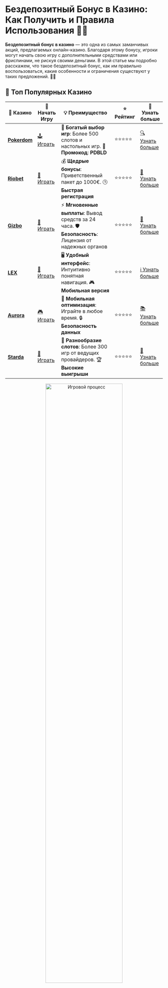 # Бездепозитный Бонус в Казино: Как Получить и Правила Использования 🎰🎁

**Бездепозитный бонус в казино** — это одна из самых заманчивых акций, предлагаемых онлайн-казино. Благодаря этому бонусу, игроки могут начать свою игру с дополнительными средствами или фриспинами, не рискуя своими деньгами. В этой статье мы подробно расскажем, что такое бездепозитный бонус, как им правильно воспользоваться, какие особенности и ограничения существуют у таких предложений. 🎉💸

## 🌟 Топ Популярных Казино

| 🎲 **Казино** | 🔗 **Начать Игру** | 💡 **Преимущество** | ⭐ **Рейтинг** | 🔗 **Узнать больше** |
|--------------|---------------------|---------------------|----------------|----------------------|
| [**Pokerdom**](https://brandplay.link/4k77v2yx) | [🕹️ Играть](https://brandplay.link/4k77v2yx) | 🎉 **Богатый выбор игр**: Более 500 слотов и настольных игр. 🎁 **Промокод**: **PDBLD** | ⭐⭐⭐⭐⭐ | [🔍 Узнать больше](https://brandplay.link/4k77v2yx) |
| [**Riobet**](https://brandplay.link/7xBLTPyj) | [🎰 Играть](https://brandplay.link/7xBLTPyj) | 💰 **Щедрые бонусы**: Приветственный пакет до 1000€. 🕒 **Быстрая регистрация** | ⭐⭐⭐⭐⭐ | [📖 Узнать больше](https://brandplay.link/7xBLTPyj) |
| [**Gizbo**](https://brandplay.link/bprXw4YV) | [🎲 Играть](https://brandplay.link/bprXw4YV) | ⚡ **Мгновенные выплаты**: Вывод средств за 24 часа. 🛡️ **Безопасность**: Лицензия от надежных органов | ⭐⭐⭐⭐⭐ | [📝 Узнать больше](https://brandplay.link/bprXw4YV) |
| [**LEX**](https://brandplay.link/zW4hdDFV) | [🤑 Играть](https://brandplay.link/zW4hdDFV) | 🖥️ **Удобный интерфейс**: Интуитивно понятная навигация. 🎮 **Мобильная версия** | ⭐⭐⭐⭐⭐ | [ℹ️ Узнать больше](https://brandplay.link/zW4hdDFV) |
| [**Aurora**](https://10trafic-stat2.com/click/668546556bcc6313411604bd/6766/13032/subaccount) | [🎮 Играть](https://10trafic-stat2.com/click/668546556bcc6313411604bd/6766/13032/subaccount) | 📱 **Мобильная оптимизация**: Играйте в любое время. 🔒 **Безопасность данных** | ⭐⭐⭐⭐⭐ | [📚 Узнать больше](https://10trafic-stat2.com/click/668546556bcc6313411604bd/6766/13032/subaccount) |
| [**Starda**](https://brandplay.link/fB7xwRFL) | [🎯 Играть](https://brandplay.link/fB7xwRFL) | 🎰 **Разнообразие слотов**: Более 300 игр от ведущих провайдеров. 🏆 **Высокие выигрыши** | ⭐⭐⭐⭐⭐ | [🔎 Узнать больше](https://brandplay.link/fB7xwRFL) |

<div align="center">
    <img src="https://i.pinimg.com/originals/1d/b3/25/1db325483acbe642c6d4e6fdd73a4988.gif" alt="Игровой процесс" width="70%">
</div>

## 💎 Лучшие Бонусы и Акции

| 🎲 **Казино** | 🔗 **Начать Игру** | 💡 **Преимущество** | ⭐ **Рейтинг** | 🔗 **Узнать больше** |
|--------------|---------------------|---------------------|----------------|----------------------|
| [**Kometa**](https://brandplay.link/8ZymQJV8) | [🎰 Играть](https://brandplay.link/8ZymQJV8) | 🎁 **Эксклюзивные бонусы**: Регулярные акции и промо. 🔄 **Программы лояльности** | ⭐⭐⭐⭐☆ | [🔍 Узнать больше](https://brandplay.link/8ZymQJV8) |
| [**R7**](https://brandplay.link/bMd3Yjsw) | [🕹️ Играть](https://brandplay.link/bMd3Yjsw) | 🕒 **Круглосуточная поддержка**: Всегда на связи. 💸 **Высокие лимиты** | ⭐⭐⭐⭐☆ | [📖 Узнать больше](https://brandplay.link/bMd3Yjsw) |
| [**7K**](https://brandplay.link/BvQyFShp) | [🎲 Играть](https://brandplay.link/BvQyFShp) | 🌟 **Эксклюзивные бонусы**: Только для VIP игроков. 🎉 **Сезонные акции** | ⭐⭐⭐⭐☆ | [📝 Узнать больше](https://brandplay.link/BvQyFShp) |
| [**Kent**](https://brandplay.link/Fv2WP3js) | [🤑 Играть](https://brandplay.link/Fv2WP3js) | 📈 **Высокий RTP**: Более 98%. 💼 **Профессиональная поддержка** | ⭐⭐⭐⭐☆ | [ℹ️ Узнать больше](https://brandplay.link/Fv2WP3js) |
| [**1Xslots**](https://brandplay.link/hSB1khtr) | [🎮 Играть](https://brandplay.link/hSB1khtr) | 🎉 **Множество акций**: Еженедельные бонусы и турниры. 🛡️ **Безопасность** | ⭐⭐⭐⭐☆ | [📚 Узнать больше](https://brandplay.link/hSB1khtr) |
| [**Gama**](https://brandplay.link/j6NMKsDz) | [🎯 Играть](https://brandplay.link/j6NMKsDz) | 🔍 **Интуитивный интерфейс**: Легкость использования. 🏅 **Престижные турниры** | ⭐⭐⭐⭐☆ | [🔎 Узнать больше](https://brandplay.link/j6NMKsDz) |

<div align="center">
    <img src="https://i.pinimg.com/originals/1d/b3/25/1db325483acbe642c6d4e6fdd73a4988.gif" alt="Игровой процесс" width="70%">
</div>

## 🚀 Быстрые Выигрыши и Поддержка

| 🎲 **Казино** | 🔗 **Начать Игру** | 💡 **Преимущество** | ⭐ **Рейтинг** | 🔗 **Узнать больше** |
|--------------|---------------------|---------------------|----------------|----------------------|
| [**Onion**](https://brandplay.link/zBGRVpQ9) | [🎰 Играть](https://brandplay.link/zBGRVpQ9) | 🤑 **Низкие ставки**: Идеально для начинающих. 🔄 **Быстрые выводы** | ⭐⭐⭐⭐☆ | [🔍 Узнать больше](https://brandplay.link/zBGRVpQ9) |
| [**Чемпион**](https://temon-gter.cfd/go/lRq?p80412p304504pcc44t17455) | [🕹️ Играть](https://temon-gter.cfd/go/lRq?p80412p304504pcc44t17455) | 🏅 **Лояльная программа**: Награды за активность. 🎁 **Ежемесячные бонусы** | ⭐⭐⭐⭐☆ | [📖 Узнать больше](https://temon-gter.cfd/go/lRq?p80412p304504pcc44t17455) |
| [**Vavada**](https://vavadapartner.pro/?promo=ea5c9275-6854-4505-94fc-95ab18221945-linkb2) | [🎲 Играть](https://vavadapartner.pro/?promo=ea5c9275-6854-4505-94fc-95ab18221945-linkb2) | 🚀 **Быстрая регистрация**: Начните играть мгновенно. 🔐 **Безопасные транзакции** | ⭐⭐⭐⭐☆ | [📝 Узнать больше](https://vavadapartner.pro/?promo=ea5c9275-6854-4505-94fc-95ab18221945-linkb2) |
| [**Friends**](https://gofriends.kim/linkb2) | [🤑 Играть](https://gofriends.kim/linkb2) | 🤝 **Социальные игры**: Играйте с друзьями. 🌐 **Мультиплатформенность** | ⭐⭐⭐⭐☆ | [ℹ️ Узнать больше](https://gofriends.kim/linkb2) |
| [**1WIN**](https://brandplay.link/smXVpBbG) | [🎮 Играть](https://brandplay.link/smXVpBbG) | 🏆 **Спортивные ставки**: Широкий выбор видов спорта. 💵 **Высокие коэффициенты** | ⭐⭐⭐⭐☆ | [📚 Узнать больше](https://brandplay.link/smXVpBbG) |
| [**Drip**](https://drp-ircp01.com/c07e6a3db) | [🎯 Играть](https://drp-ircp01.com/c07e6a3db) | 🌐 **Инновационные игры**: Новейшие игровые технологии. 🛡️ **Высокая безопасность** | ⭐⭐⭐⭐☆ | [🔎 Узнать больше](https://drp-ircp01.com/c07e6a3db) |
| [**JoyCasino**](https://rpc30.call2me.pro/?/ru/registration?apkpop=0&partner=p24970p3291217pc98f) | [🎰 Играть](https://rpc30.call2me.pro/?/ru/registration?apkpop=0&partner=p24970p3291217pc98f) | 🎁 **Приятные бонусы**: Ежедневные акции и подарки. 🕹️ **Разнообразие игр** | ⭐⭐⭐⭐☆ | [🔍 Узнать больше](https://rpc30.call2me.pro/?/ru/registration?apkpop=0&partner=p24970p3291217pc98f) |

<div align="center">
    <img src="https://i.pinimg.com/originals/1d/b3/25/1db325483acbe642c6d4e6fdd73a4988.gif" alt="Игровой процесс" width="70%">
</div>
---

✨ **Выбирайте лучшее казино для себя и наслаждайтесь игрой! Удачи!** ✨

## Что Такое Бездепозитный Бонус в Казино? 🎁

**Бездепозитный бонус** — это бонус, который казино предоставляет новым игрокам, не требуя от них внесения депозитных средств. Это означает, что игрок получает бонусные деньги или фриспины только за регистрацию и создание учетной записи. Это одно из самых привлекательных предложений, особенно для новичков, которые хотят попробовать свои силы в онлайн-игре без риска потерять собственные средства.

### Виды Бездепозитных Бонусов 💵

1. **Бонусные Деньги Без Депозита** 💰  
   Это фиксированная сумма денег, которая предоставляется игроку сразу после регистрации. Эти средства можно использовать на различных играх казино, включая слоты, настольные игры или рулетку.

2. **Фриспины Без Депозита** 🎰  
   Некоторые казино предлагают фриспины за регистрацию. Это бесплатные вращения на определенных слотах, которые позволяют игрокам выиграть реальные деньги без внесения депозита.

3. **Бонусы за Верификацию** 🛡️  
   В некоторых случаях, бездепозитный бонус предоставляется после того, как игрок подтвердит свою личность, пройдя процедуру верификации через электронную почту или мобильный телефон.

4. **Бонусы за Активность** 📲  
   В некоторых казино бездепозитные бонусы могут быть предложены в ответ на активное использование платформы или участие в специальных акциях.

## Как Получить Бездепозитный Бонус? 🎉

Получить бездепозитный бонус — это простой процесс, который обычно состоит из нескольких шагов. Вот как это работает:

### 1. **Регистрация в Казино** 🖊️

Первым шагом является создание учетной записи в выбранном казино. Обычно процесс регистрации включает в себя указание личных данных, создание логина и пароля, а также подтверждение электронной почты или номера телефона.

### 2. **Активировать Бонус** 🎁

После регистрации вам может быть предложено получить бездепозитный бонус. Для этого достаточно просто следовать инструкциям казино, которые могут быть указаны на экране. Иногда бонусы могут быть начислены автоматически, а иногда нужно ввести промокод.

### 3. **Пройти Верификацию (если необходимо)** 🛡️

Для получения бонуса, некоторые казино требуют пройти процедуру верификации. Это может включать подтверждение личности с помощью сканирования документов или мобильного подтверждения.

### 4. **Использовать Бонус** 🎮

После активации бонуса, вы можете использовать его для игры. В зависимости от типа бонуса, вы получите либо бонусные деньги, либо фриспины. Начинайте игру и наслаждайтесь процессом без необходимости вносить собственные средства.

### 5. **Чтение Условий** 📜

Очень важно прочитать все условия получения и использования бонуса. Казино может устанавливать определенные требования по отыгрышу, максимальным ставкам и срокам действия бонуса. Несоблюдение этих условий может привести к отмене бонуса.

## Особенности Бездепозитных Бонусов 🚫

Хотя бездепозитный бонус является отличной возможностью, важно учитывать следующие особенности:

### 1. **Требования по Отыгрышу (Wagering Requirements)** 🔄

Это одно из самых важных условий бездепозитных бонусов. Казино обычно устанавливает требования по отыгрышу, которые определяют, сколько раз нужно сделать ставки на бонусную сумму, прежде чем вы сможете вывести выигранные средства.

### 2. **Ограничения на Игры** 🎮

Не все игры могут быть использованы для отыгрыша бонуса. Чаще всего бонусы применимы к игровым автоматам, но ставки на настольные игры или рулетку могут засчитываться только частично.

### 3. **Максимальные Выигрыши** 💸

Некоторые казино устанавливают ограничения на максимальную сумму, которую можно выиграть с использованием бездепозитного бонуса. Например, казино может ограничить максимальный выигрыш с бонусных средств до 100 или 200 долларов.

### 4. **Сроки Действия** ⏳

Бонусы за регистрацию часто имеют ограниченное время действия. После активации бонуса у вас может быть несколько дней или недель для использования средств или фриспинов, после чего бонус может быть аннулирован.

### 5. **Ограничения по Страну** 🌍

Некоторые бездепозитные бонусы могут быть ограничены для игроков из определенных стран. Всегда проверяйте доступность бонуса в вашей стране перед регистрацией.

## Как Использовать Бездепозитный Бонус с Максимальной Полезностью? 💡

### 1. **Выбор Казино с Лучшими Условиями** 🏅

Перед тем как зарегистрироваться, важно выбрать казино, которое предлагает лучшие условия для бездепозитных бонусов. Обратите внимание на требования по отыгрышу, доступные игры и сроки действия бонуса.

### 2. **Использование Бонуса для Тестирования Игр** 🕹️

Бездепозитный бонус — это отличная возможность протестировать различные игры, не рискуя своими деньгами. Попробуйте разные слоты, рулетку или покер, чтобы понять, какие игры вам нравятся больше всего.

### 3. **Следите за Условиями Отыгрыша** 📑

Очень важно отслеживать требования по отыгрышу. Убедитесь, что вы понимаете, сколько раз вам нужно поставить бонусную сумму, чтобы вывести выигранные средства.

### 4. **Не Превышайте Максимальные Ставки** 💵

Чтобы не нарушить условия бонуса, следите за максимальной ставкой, которая разрешена для отыгрыша. Некоторые казино устанавливают лимит на сумму, которую можно ставить при использовании бонусных средств.

### 5. **Будьте Внимательны с Сроками** ⏰

Обязательно используйте бонус до его истечения. Если не выполните условия в срок, бонус будет аннулирован, и вы потеряете возможность вывести средства.

## Преимущества Бездепозитных Бонусов 🎉

- **Нет Риска для Ваших Средств** 🛡️  
   Вы можете начать играть, не рискуя своими деньгами, и, возможно, выиграть реальные деньги.
   
- **Отличная Возможность Ознакомиться с Казино** 🎰  
   Это отличный способ проверить платформу, узнать, как работает интерфейс, и протестировать различные игры без финансовых обязательств.

- **Доступ к Реальным Выигрышам** 💰  
   Несмотря на то, что бонус не требует депозита, вы все равно можете выиграть реальные деньги, что делает это предложение еще более привлекательным.

## Заключение

**Бездепозитный бонус в казино** — это отличная возможность для новичков начать игру без риска и потерь. Важно выбирать проверенные казино с прозрачными условиями, внимательно следить за требованиями по отыгрышу и использовать бонусы с умом. Не забывайте ознакомиться с условиями, прежде чем приступать к игре, и желаем вам удачи и больших выигрышей! 🍀🎉💰

